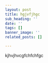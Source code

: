 ```yaml
---
layout: post
title: hgjvfjhgc
sub_heading: ''
date: ''
tags: []
banner_image: ''
related_posts: []

---
```

kjhvjhvcgfchfchfgc